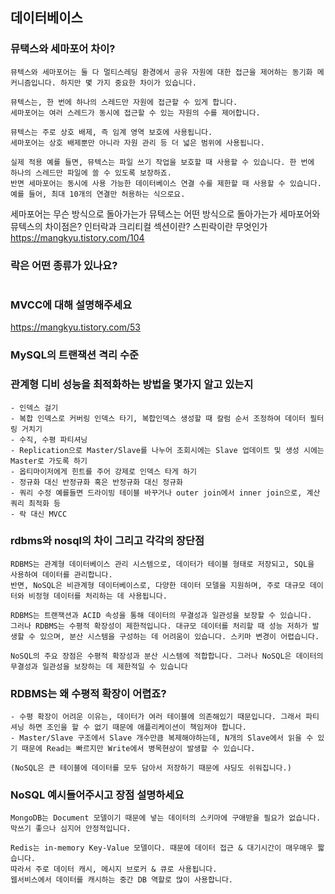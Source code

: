 ## 데이터베이스

### 뮤택스와 세마포어 차이?

```text
뮤텍스와 세마포어는 둘 다 멀티스레딩 환경에서 공유 자원에 대한 접근을 제어하는 동기화 메커니즘입니다. 하지만 몇 가지 중요한 차이가 있습니다.

뮤텍스는, 한 번에 하나의 스레드만 자원에 접근할 수 있게 합니다.
세마포어는 여러 스레드가 동시에 접근할 수 있는 자원의 수를 제어합니다. 

뮤텍스는 주로 상호 배제, 즉 임계 영역 보호에 사용됩니다.
세마포어는 상호 배제뿐만 아니라 자원 관리 등 더 넓은 범위에 사용됩니다.

실제 적용 예를 들면, 뮤텍스는 파일 쓰기 작업을 보호할 때 사용할 수 있습니다. 한 번에 하나의 스레드만 파일에 쓸 수 있도록 보장하죠. 
반면 세마포어는 동시에 사용 가능한 데이터베이스 연결 수를 제한할 때 사용할 수 있습니다. 
예를 들어, 최대 10개의 연결만 허용하는 식으로요.
```

세마포어는 무슨 방식으로 돌아가는가
뮤텍스는 어떤 방식으로 돌아가는가
세마포어와 뮤텍스의 차이점은?
인터락과 크리티컬 섹션이란?
스핀락이란 무엇인가
https://mangkyu.tistory.com/104


### 락은 어떤 종류가 있나요?

```text

```

### MVCC에 대해 설명해주세요
https://mangkyu.tistory.com/53


### MySQL의 트랜잭션 격리 수준

### 관계형 디비 성능을 최적화하는 방법을 몇가지 알고 있는지

```text
- 인덱스 걸기 
- 복합 인덱스로 커버링 인덱스 타기, 복합인덱스 생성할 때 칼럼 순서 조정하여 데이터 필터링 거치기
- 수직, 수평 파티셔닝
- Replication으로 Master/Slave를 나누어 조회시에는 Slave 업데이트 및 생성 시에는 Master로 가도록 하기
- 옵티마이저에게 힌트를 주어 강제로 인덱스 타게 하기
- 정규화 대신 반정규화 혹은 반정규화 대신 정규화 
- 쿼리 수정 예를들면 드라이빙 테이블 바꾸거나 outer join에서 inner join으로, 계산 쿼리 최적화 등 
- 락 대신 MVCC
```

### rdbms와 nosql의 차이 그리고 각각의 장단점

```text
RDBMS는 관계형 데이터베이스 관리 시스템으로, 데이터가 테이블 형태로 저장되고, SQL을 사용하여 데이터를 관리합니다. 
반면, NoSQL은 비관계형 데이터베이스로, 다양한 데이터 모델을 지원하며, 주로 대규모 데이터와 비정형 데이터를 처리하는 데 사용됩니다.

RDBMS는 트랜잭션과 ACID 속성을 통해 데이터의 무결성과 일관성을 보장할 수 있습니다. 
그러나 RDBMS는 수평적 확장성이 제한적입니다. 대규모 데이터를 처리할 때 성능 저하가 발생할 수 있으며, 분산 시스템을 구성하는 데 어려움이 있습니다. 스키마 변경이 어렵습니다.

NoSQL의 주요 장점은 수평적 확장성과 분산 시스템에 적합합니다. 그러나 NoSQL은 데이터의 무결성과 일관성을 보장하는 데 제한적일 수 있습니다
```

### RDBMS는 왜 수평적 확장이 어렵죠?

```text
- 수평 확장이 어려운 이유는, 데이터가 여러 테이블에 의존해있기 때문입니다. 그래서 파티셔닝 하면 조인을 할 수 없기 때문에 애플리케이션이 책임져야 합니다.  
- Master/Slave 구조에서 Slave 개수만큼 복제해야하는데, N개의 Slave에서 읽을 수 있기 때문에 Read는 빠르지만 Write에서 병목현상이 발생할 수 있습니다.

(NoSQL은 큰 테이블에 데이터를 모두 담아서 저장하기 때문에 샤딩도 쉬워집니다.) 
```

### NoSQL 예시들어주시고 장점 설명하세요

```text
MongoDB는 Document 모델이기 때문에 넣는 데이터의 스키마에 구애받을 필요가 없습니다. 막쓰기 좋으나 심지어 안정적입니다. 

Redis는 in-memory Key-Value 모델이다. 때문에 데이터 접근 & 대기시간이 매우매우 짧습니다.
따라서 주로 데이터 캐시, 메시지 브로커 & 큐로 사용됩니다.
웹서비스에서 데이터를 캐시하는 중간 DB 역할로 많이 사용합니다.
```